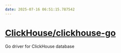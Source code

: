 ```yaml
---
date: 2025-07-16 06:51:15.787542
---
```


# [ClickHouse/clickhouse-go](https://github.com/ClickHouse/clickhouse-go)

Go driver for ClickHouse database